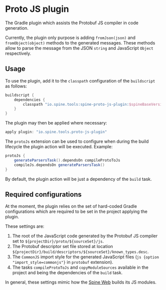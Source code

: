 # Proto JS plugin

The Gradle plugin which assists the Protobuf JS compiler in code generation.

Currently, the plugin only purpose is adding `fromJson(json)` and `fromObject(object)` methods to 
the generated messages. These methods allow to parse the message from the JSON `string` and 
JavaScript `Object` respectively.

## Usage

To use the plugin, add it to the `classpath` configuration of the `buildscript` as follows:

```groovy
buildscript {
    dependencies {
        classpath "io.spine.tools:spine-proto-js-plugin:$spineBaseVersion"
    }
}
```

The plugin may then be applied where necessary:

```groovy
apply plugin: "io.spine.tools.proto-js-plugin"
```

The `protoJs` extension can be used to configure when during the build lifecycle the plugin action
will be executed. Example:

```groovy
protoJs {
    generateParsersTask().dependsOn compileProtoToJs
    compileJs.dependsOn generateParsersTask()
}
```

By default, the plugin action will be just a dependency of the `build` task.

## Required configurations

At the moment, the plugin relies on the set of hard-coded Gradle configurations which are required 
to be set in the project applying the plugin.

These settings are:

1. The root of the JavaScript code generated by the Protobuf JS compiler set to 
   `${projectDir}/proto/${sourceSet}/js`.
2. The Protobuf descriptor set file stored at location 
   `${projectDir}/build/descriptors/${sourceSet}/known_types.desc`.
3. The `CommonJS` import style for the generated JavaScript files 
   (`js {option "import_style=commonjs"}` in `protobuf` extension).
4. The tasks `compileProtoToJs` and `copyModuleSources` available in the project and being the 
   dependencies of the `build` task.

In general, these settings mimic how the [Spine Web](https://github.com/SpineEventEngine/web) 
builds its JS modules.
